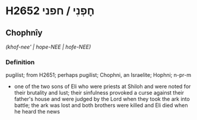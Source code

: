 # H2652 חׇפְנִי / חפני

## Chophnîy

_(khof-nee' | hope-NEE | hofe-NEE)_

### Definition

pugilist; from H2651; perhaps pugilist; Chophni, an Israelite; Hophni; n-pr-m

- one of the two sons of Eli who were priests at Shiloh and were noted for their brutality and lust; their sinfulness provoked a curse against their father's house and were judged by the Lord when they took the ark into battle; the ark was lost and both brothers were killed and Eli died when he heard the news
